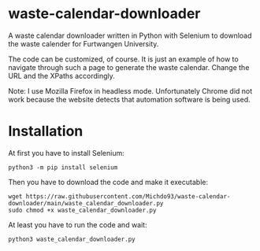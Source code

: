 # waste-calendar-downloader
A waste calendar downloader written in Python with Selenium to download the waste calender for Furtwangen University.

The code can be customized, of course. It is just an example of how to navigate through such a page to generate the waste calendar. Change the URL and the XPaths accordingly.

Note: I use Mozilla Firefox in headless mode. Unfortunately Chrome did not work because the website detects that automation software is being used.

# Installation

At first you have to install Selenium:

```
python3 -m pip install selenium
```

Then you have to download the code and make it executable:

```
wget https://raw.githubusercontent.com/Michdo93/waste-calendar-downloader/main/waste_calendar_downloader.py
sudo chmod +x waste_calendar_downloader.py
```

At least you have to run the code and wait:

```
python3 waste_calendar_downloader.py
```
